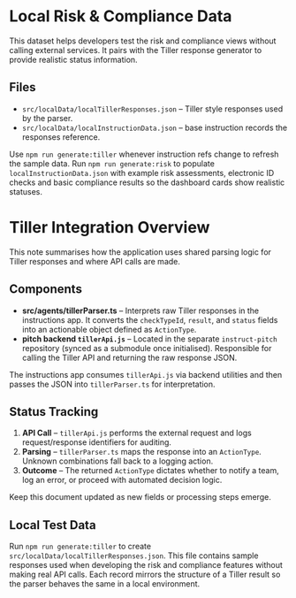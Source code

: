 # Local Risk & Compliance Data

This dataset helps developers test the risk and compliance views without calling external services.
It pairs with the Tiller response generator to provide realistic status information.

## Files
- `src/localData/localTillerResponses.json` – Tiller style responses used by the parser.
- `src/localData/localInstructionData.json` – base instruction records the responses reference.

Use `npm run generate:tiller` whenever instruction refs change to refresh the sample data.
Run `npm run generate:risk` to populate `localInstructionData.json` with example
risk assessments, electronic ID checks and basic compliance results so the
dashboard cards show realistic statuses.

# Tiller Integration Overview

This note summarises how the application uses shared parsing logic for Tiller responses and where API calls are made.

## Components
- **src/agents/tillerParser.ts** – Interprets raw Tiller responses in the instructions app. It converts the `checkTypeId`, `result`, and `status` fields into an actionable object defined as `ActionType`.
- **pitch backend `tillerApi.js`** – Located in the separate `instruct-pitch` repository (synced as a submodule once initialised). Responsible for calling the Tiller API and returning the raw response JSON.

The instructions app consumes `tillerApi.js` via backend utilities and then passes the JSON into `tillerParser.ts` for interpretation.

## Status Tracking
1. **API Call** – `tillerApi.js` performs the external request and logs request/response identifiers for auditing.
2. **Parsing** – `tillerParser.ts` maps the response into an `ActionType`. Unknown combinations fall back to a logging action.
3. **Outcome** – The returned `ActionType` dictates whether to notify a team, log an error, or proceed with automated decision logic.

Keep this document updated as new fields or processing steps emerge.

## Local Test Data

Run `npm run generate:tiller` to create `src/localData/localTillerResponses.json`.
This file contains sample responses used when developing the risk and compliance
features without making real API calls. Each record mirrors the structure of a
Tiller result so the parser behaves the same in a local environment.
